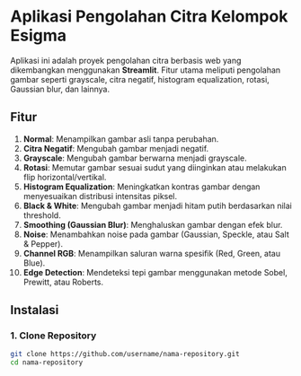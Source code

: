 # Aplikasi Pengolahan Citra Kelompok Esigma

Aplikasi ini adalah proyek pengolahan citra berbasis web yang dikembangkan menggunakan **Streamlit**. Fitur utama meliputi pengolahan gambar seperti grayscale, citra negatif, histogram equalization, rotasi, Gaussian blur, dan lainnya.

## Fitur
1. **Normal**: Menampilkan gambar asli tanpa perubahan.
2. **Citra Negatif**: Mengubah gambar menjadi negatif.
3. **Grayscale**: Mengubah gambar berwarna menjadi grayscale.
4. **Rotasi**: Memutar gambar sesuai sudut yang diinginkan atau melakukan flip horizontal/vertikal.
5. **Histogram Equalization**: Meningkatkan kontras gambar dengan menyesuaikan distribusi intensitas piksel.
6. **Black & White**: Mengubah gambar menjadi hitam putih berdasarkan nilai threshold.
7. **Smoothing (Gaussian Blur)**: Menghaluskan gambar dengan efek blur.
8. **Noise**: Menambahkan noise pada gambar (Gaussian, Speckle, atau Salt & Pepper).
9. **Channel RGB**: Menampilkan saluran warna spesifik (Red, Green, atau Blue).
10. **Edge Detection**: Mendeteksi tepi gambar menggunakan metode Sobel, Prewitt, atau Roberts.

## Instalasi

### 1. Clone Repository
```bash
git clone https://github.com/username/nama-repository.git
cd nama-repository
